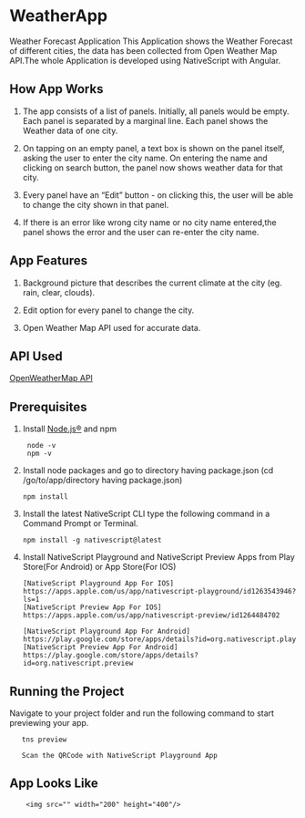 # WeatherApp
Weather Forecast Application
This Application shows the Weather Forecast of different cities, the data has been collected from Open Weather Map API.The whole Application is developed using NativeScript with Angular.

## How App Works
1. The app consists of a list of panels. Initially, all panels would be empty. Each panel is separated by a marginal line. Each panel shows the Weather data of one city.

2. On tapping on an empty panel, a text box is shown on the panel itself, asking the user to enter the city name. On entering the name and clicking on search button, the panel now shows weather data for that city.

3. Every panel have an “Edit” button - on clicking this, the user will be able to change the city shown in that panel. 

4. If there is an error like wrong city name or no city name entered,the panel shows the error and the user can re-enter the city name.

## App Features
1. Background picture that describes the current climate at the city (eg. rain, clear, clouds).

2. Edit option for every panel to change the city.

3. Open Weather Map API used for accurate data.

## API Used
[OpenWeatherMap API](https://openweathermap.org/)

## Prerequisites  
1. Install [Node.js®️](https://nodejs.org/en/download) and npm

        node -v 
        npm -v
     
2. Install node packages and go to directory having package.json (cd /go/to/app/directory having package.json)
    
       npm install
    
3. Install the latest NativeScript CLI type the following command in a Command Prompt or Terminal.
    
       npm install -g nativescript@latest
      
4. Install NativeScript Playground and NativeScript Preview Apps from Play Store(For Android) or App Store(For IOS)

       [NativeScript Playground App For IOS] https://apps.apple.com/us/app/nativescript-playground/id1263543946?ls=1
       [NativeScript Preview App For IOS] https://apps.apple.com/us/app/nativescript-preview/id1264484702
      
       [NativeScript Playground App For Android] https://play.google.com/store/apps/details?id=org.nativescript.play
       [NativeScript Preview App For Android] https://play.google.com/store/apps/details?id=org.nativescript.preview
  
 ## Running the Project
 Navigate to your project folder and run the following command to start previewing your app.
       
       tns preview
       
       Scan the QRCode with NativeScript Playground App
       
 ## App Looks Like
 
        <img src="" width="200" height="400"/>

